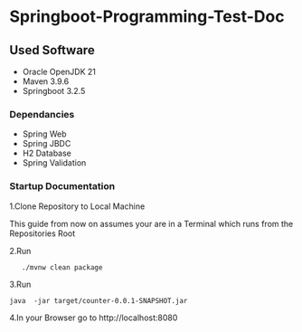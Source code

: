# Springboot-Programming-Test-Doc

## Used Software

- Oracle OpenJDK 21
- Maven 3.9.6
- Springboot 3.2.5

### Dependancies

- Spring Web
- Spring JBDC
- H2 Database
- Spring Validation

### Startup Documentation

1.Clone Repository to Local Machine

This guide from now on assumes your are in a Terminal which runs from the Repositories Root

2.Run
```
   ./mvnw clean package
   ```
3.Run
```
java  -jar target/counter-0.0.1-SNAPSHOT.jar
```

4.In your Browser go to http://localhost:8080
   
